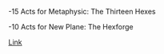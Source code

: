 \-15 Acts for Metaphysic: The Thirteen Hexes

\-10 Acts for New Plane: The Hexforge

[Link](https://www.reddit.com/r/GodhoodWB/comments/foo57w/endless_pantheon_turn_1/flhf0w8?utm_source=share&utm_medium=web2x)